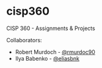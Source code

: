 # cisp360
CISP 360 - Assignments &amp; Projects

Collaborators: 
- Robert Murdoch - <a href="https://github.com/rmurdoc90" rel="noopener noreferrer nofollow"
   target="_blank">@rmurdoc90</a>
- Ilya Babenko - <a href="https://github.com/eliasbnk" rel="noopener noreferrer nofollow"
   target="_blank">@eliasbnk</a>
